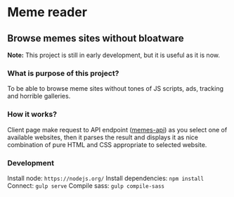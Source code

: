 # Meme reader
## Browse memes sites without bloatware

**Note:** This project is still in early development, but it is useful as it is now.

### What is purpose of this project?
To be able to browse meme sites without tones of JS scripts, ads, tracking and horrible galleries.

### How it works?
Client page make request to API endpoint ([memes-api](https://github.com/PoprostuRonin/memes-api)) as you select one of available websites, then it parses the result and displays it as nice combination of pure HTML and CSS appropriate to selected website.

### Development

Install node:
`https://nodejs.org/`
Install dependencies:
`npm install`
Connect:
`gulp serve`
Compile sass:
`gulp compile-sass`